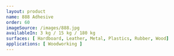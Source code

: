 ```yaml
---
layout: product 
name: 888 Adhesive
order: 60
imageSource: /images/888.jpg
availableIn: 3 kg / 15 kg / 180 kg
surfaces: [ Hardboard, Leather, Metal, Plastics, Rubber, Wood]
applications: [ Woodworking ]
---
```


